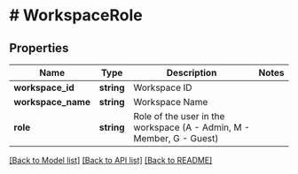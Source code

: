 # # WorkspaceRole

## Properties

Name | Type | Description | Notes
------------ | ------------- | ------------- | -------------
**workspace_id** | **string** | Workspace ID |
**workspace_name** | **string** | Workspace Name |
**role** | **string** | Role of the user in the workspace (A - Admin, M - Member, G - Guest) |

[[Back to Model list]](../../README.md#models) [[Back to API list]](../../README.md#endpoints) [[Back to README]](../../README.md)
